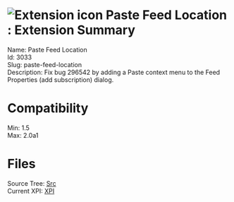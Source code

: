 # ![Extension icon](https://addons.thunderbird.net/static/img/addon-icons/default-64.png) Paste Feed Location : Extension Summary

Name: Paste Feed Location  
Id: 3033  
Slug: paste-feed-location  
Description: Fix bug 296542 by adding a Paste context menu to the Feed Properties (add subscription) dialog.
  

# Compatibility
Min: 1.5  
Max: 2.0a1  

# Files

Source Tree: [Src](C:/Dev/Thunderbird/ThunderKdB/xall/xOther/3033-paste-feed-location/src)  
Current XPI: [XPI](C:/Dev/Thunderbird/ThunderKdB/xall/xOther/3033-paste-feed-location/xpi)  



